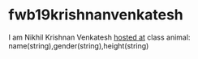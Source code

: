 # fwb19krishnanvenkatesh
I am Nikhil Krishnan Venkatesh
[hosted at](https://floating-retreat-79608.herokuapp.com/)
class animal: name(string),gender(string),height(string)